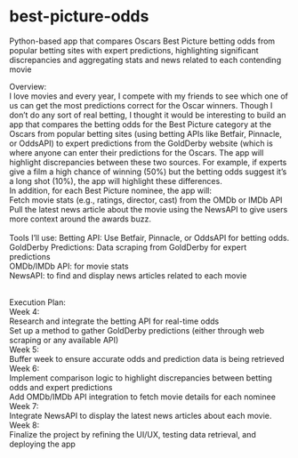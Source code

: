 # best-picture-odds
Python-based app that compares Oscars Best Picture betting odds from popular betting sites with expert predictions, highlighting significant discrepancies and aggregating stats and news related to each contending movie

Overview:
<br>
I love movies and every year, I compete with my friends to see which one of us can get the most predictions correct for the Oscar winners. Though I don’t do any sort of real betting, I thought it would be interesting to build an app that compares the betting odds for the Best Picture category at the Oscars from popular betting sites (using betting APIs like Betfair, Pinnacle, or OddsAPI) to expert predictions from the GoldDerby website (which is where anyone can enter their predictions for the Oscars. The app will highlight discrepancies between these two sources. For example, if experts give a film a high chance of winning (50%) but the betting odds suggest it’s a long shot (10%), the app will highlight these differences. 
<br>
In addition, for each Best Picture nominee, the app will:
<br>
Fetch movie stats (e.g., ratings, director, cast) from the OMDb or IMDb API
<br>
Pull the latest news article about the movie using the NewsAPI to give users more context around the awards buzz.
<br>
<br>
Tools I’ll use:
Betting API: Use Betfair, Pinnacle, or OddsAPI for betting odds.
<br>
GoldDerby Predictions: Data scraping from GoldDerby for expert predictions
<br>
OMDb/IMDb API: for movie stats
<br>
NewsAPI: to find and display news articles related to each movie
<br><br>

Execution Plan:
<br>
Week 4:
<br>
Research and integrate the betting API for real-time odds
<br>
Set up a method to gather GoldDerby predictions (either through web scraping or any available API)
<br>
Week 5:
<br>
Buffer week to ensure accurate odds and prediction data is being retrieved
<br>
Week 6:
<br>
Implement comparison logic to highlight discrepancies between betting odds and expert predictions
<br>
Add OMDb/IMDb API integration to fetch movie details for each nominee
<br>
Week 7:
<br>
Integrate NewsAPI to display the latest news articles about each movie.
<br>
Week 8:
<br>
Finalize the project by refining the UI/UX, testing data retrieval, and deploying the app
<br>

